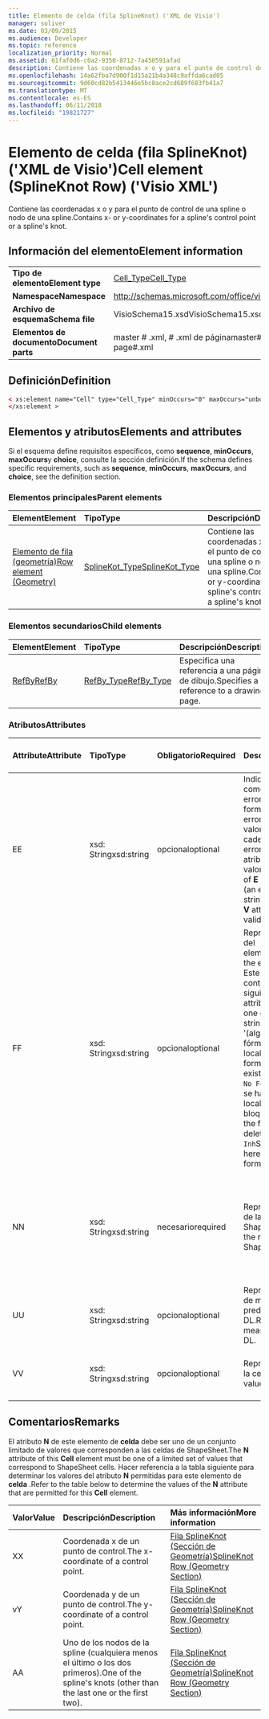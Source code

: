 ```yaml
---
title: Elemento de celda (fila SplineKnot) ('XML de Visio')
manager: soliver
ms.date: 03/09/2015
ms.audience: Developer
ms.topic: reference
localization_priority: Normal
ms.assetid: 61faf0d6-c0a2-9350-8712-7a450591afad
description: Contiene las coordenadas x o y para el punto de control de una spline o nodo de una spline.
ms.openlocfilehash: 14a62fba7d900f1d15a21b4a348c9affda6cad05
ms.sourcegitcommit: 9d60cd82b5413446e5bc8ace2cd689f683fb41a7
ms.translationtype: MT
ms.contentlocale: es-ES
ms.lasthandoff: 06/11/2018
ms.locfileid: "19821727"
---
```

# <a name="cell-element-splineknot-row-visio-xml"></a><span data-ttu-id="1e319-103">Elemento de celda (fila SplineKnot) ('XML de Visio')</span><span class="sxs-lookup"><span data-stu-id="1e319-103">Cell element (SplineKnot Row) ('Visio XML')</span></span>

<span data-ttu-id="1e319-104">Contiene las coordenadas x o y para el punto de control de una spline o nodo de una spline.</span><span class="sxs-lookup"><span data-stu-id="1e319-104">Contains x- or y-coordinates for a spline's control point or a spline's knot.</span></span>
  
## <a name="element-information"></a><span data-ttu-id="1e319-105">Información del elemento</span><span class="sxs-lookup"><span data-stu-id="1e319-105">Element information</span></span>

|||
|:-----|:-----|
|<span data-ttu-id="1e319-106">**Tipo de elemento**</span><span class="sxs-lookup"><span data-stu-id="1e319-106">**Element type**</span></span> <br/> |[<span data-ttu-id="1e319-107">Cell_Type</span><span class="sxs-lookup"><span data-stu-id="1e319-107">Cell_Type</span></span>](cell_type-complextypevisio-xml.md) <br/> |
|<span data-ttu-id="1e319-108">**Namespace**</span><span class="sxs-lookup"><span data-stu-id="1e319-108">**Namespace**</span></span> <br/> |http://schemas.microsoft.com/office/visio/2012/main  <br/> |
|<span data-ttu-id="1e319-109">**Archivo de esquema**</span><span class="sxs-lookup"><span data-stu-id="1e319-109">**Schema file**</span></span> <br/> |<span data-ttu-id="1e319-110">VisioSchema15.xsd</span><span class="sxs-lookup"><span data-stu-id="1e319-110">VisioSchema15.xsd</span></span>  <br/> |
|<span data-ttu-id="1e319-111">**Elementos de documento**</span><span class="sxs-lookup"><span data-stu-id="1e319-111">**Document parts**</span></span> <br/> |<span data-ttu-id="1e319-112">master # .xml, # .xml de página</span><span class="sxs-lookup"><span data-stu-id="1e319-112">master#.xml, page#.xml</span></span>  <br/> |
   
## <a name="definition"></a><span data-ttu-id="1e319-113">Definición</span><span class="sxs-lookup"><span data-stu-id="1e319-113">Definition</span></span>

```XML
< xs:element name="Cell" type="Cell_Type" minOccurs="0" maxOccurs="unbounded" >
</xs:element >
```

## <a name="elements-and-attributes"></a><span data-ttu-id="1e319-114">Elementos y atributos</span><span class="sxs-lookup"><span data-stu-id="1e319-114">Elements and attributes</span></span>

<span data-ttu-id="1e319-115">Si el esquema define requisitos específicos, como **sequence**, **minOccurs**, **maxOccurs**y **choice**, consulte la sección definición.</span><span class="sxs-lookup"><span data-stu-id="1e319-115">If the schema defines specific requirements, such as **sequence**, **minOccurs**, **maxOccurs**, and **choice**, see the definition section.</span></span> 
  
### <a name="parent-elements"></a><span data-ttu-id="1e319-116">Elementos principales</span><span class="sxs-lookup"><span data-stu-id="1e319-116">Parent elements</span></span>

|<span data-ttu-id="1e319-117">**Element**</span><span class="sxs-lookup"><span data-stu-id="1e319-117">**Element**</span></span>|<span data-ttu-id="1e319-118">**Tipo**</span><span class="sxs-lookup"><span data-stu-id="1e319-118">**Type**</span></span>|<span data-ttu-id="1e319-119">**Descripción**</span><span class="sxs-lookup"><span data-stu-id="1e319-119">**Description**</span></span>|
|:-----|:-----|:-----|
|[<span data-ttu-id="1e319-120">Elemento de fila (geometría)</span><span class="sxs-lookup"><span data-stu-id="1e319-120">Row element (Geometry)</span></span>](row-element-geometry-sectionvisio-xml.md) <br/> |[<span data-ttu-id="1e319-121">SplineKot_Type</span><span class="sxs-lookup"><span data-stu-id="1e319-121">SplineKot_Type</span></span>](splineknot_type-complextypevisio-xml.md) <br/> |<span data-ttu-id="1e319-122">Contiene las coordenadas x o y para el punto de control de una spline o nodo de una spline.</span><span class="sxs-lookup"><span data-stu-id="1e319-122">Contains x- or y-coordinates for a spline's control point or a spline's knot.</span></span>  <br/> |
   
### <a name="child-elements"></a><span data-ttu-id="1e319-123">Elementos secundarios</span><span class="sxs-lookup"><span data-stu-id="1e319-123">Child elements</span></span>

|<span data-ttu-id="1e319-124">**Element**</span><span class="sxs-lookup"><span data-stu-id="1e319-124">**Element**</span></span>|<span data-ttu-id="1e319-125">**Tipo**</span><span class="sxs-lookup"><span data-stu-id="1e319-125">**Type**</span></span>|<span data-ttu-id="1e319-126">**Descripción**</span><span class="sxs-lookup"><span data-stu-id="1e319-126">**Description**</span></span>|
|:-----|:-----|:-----|
|[<span data-ttu-id="1e319-127">RefBy</span><span class="sxs-lookup"><span data-stu-id="1e319-127">RefBy</span></span>](refby-element-cell_type-complextypevisio-xml.md) <br/> |[<span data-ttu-id="1e319-128">RefBy_Type</span><span class="sxs-lookup"><span data-stu-id="1e319-128">RefBy_Type</span></span>](refby_type-complextypevisio-xml.md) <br/> |<span data-ttu-id="1e319-129">Especifica una referencia a una página de dibujo.</span><span class="sxs-lookup"><span data-stu-id="1e319-129">Specifies a reference to a drawing page.</span></span>  <br/> |
   
### <a name="attributes"></a><span data-ttu-id="1e319-130">Atributos</span><span class="sxs-lookup"><span data-stu-id="1e319-130">Attributes</span></span>

|<span data-ttu-id="1e319-131">**Attribute**</span><span class="sxs-lookup"><span data-stu-id="1e319-131">**Attribute**</span></span>|<span data-ttu-id="1e319-132">**Tipo**</span><span class="sxs-lookup"><span data-stu-id="1e319-132">**Type**</span></span>|<span data-ttu-id="1e319-133">**Obligatorio**</span><span class="sxs-lookup"><span data-stu-id="1e319-133">**Required**</span></span>|<span data-ttu-id="1e319-134">**Descripción**</span><span class="sxs-lookup"><span data-stu-id="1e319-134">**Description**</span></span>|<span data-ttu-id="1e319-135">**Valores posibles**</span><span class="sxs-lookup"><span data-stu-id="1e319-135">**Possible values**</span></span>|
|:-----|:-----|:-----|:-----|:-----|
|<span data-ttu-id="1e319-136">E</span><span class="sxs-lookup"><span data-stu-id="1e319-136">E</span></span>  <br/> |<span data-ttu-id="1e319-137">xsd: String</span><span class="sxs-lookup"><span data-stu-id="1e319-137">xsd:string</span></span>  <br/> |<span data-ttu-id="1e319-138">opcional</span><span class="sxs-lookup"><span data-stu-id="1e319-138">optional</span></span>  <br/> |<span data-ttu-id="1e319-139">Indica que la fórmula da como resultado un error.</span><span class="sxs-lookup"><span data-stu-id="1e319-139">Indicates that the formula evaluates to an error.</span></span> <span data-ttu-id="1e319-140">El valor de **E** es el valor actual (una cadena de mensaje de error); el valor del atributo **V** es el último valor válido.</span><span class="sxs-lookup"><span data-stu-id="1e319-140">The value of **E** is the current value (an error message string); the value of the **V** attribute is the last valid value.</span></span>  <br/> |<span data-ttu-id="1e319-141">Una cadena de mensaje de error.</span><span class="sxs-lookup"><span data-stu-id="1e319-141">An error message string.</span></span>  <br/> |
|<span data-ttu-id="1e319-142">F</span><span class="sxs-lookup"><span data-stu-id="1e319-142">F</span></span>  <br/> |<span data-ttu-id="1e319-143">xsd: String</span><span class="sxs-lookup"><span data-stu-id="1e319-143">xsd:string</span></span>  <br/> |<span data-ttu-id="1e319-144">opcional</span><span class="sxs-lookup"><span data-stu-id="1e319-144">optional</span></span>  <br/> | <span data-ttu-id="1e319-145">Representa la fórmula del elemento.</span><span class="sxs-lookup"><span data-stu-id="1e319-145">Represents the element's formula.</span></span> <span data-ttu-id="1e319-146">Este atributo puede contener uno de las siguientes cadenas:</span><span class="sxs-lookup"><span data-stu-id="1e319-146">This attribute can contain one of the following strings:</span></span>  <br/>  <span data-ttu-id="1e319-147">'(algunos fórmula)' Si la fórmula existe localmente</span><span class="sxs-lookup"><span data-stu-id="1e319-147">'(some formula)' if the formula exists locally</span></span>  <br/>  <span data-ttu-id="1e319-148">`No Formula`Si la fórmula se ha eliminado localmente o bloqueada</span><span class="sxs-lookup"><span data-stu-id="1e319-148">`No Formula` if the formula is locally deleted or blocked</span></span>  <br/>  <span data-ttu-id="1e319-149">`Inh`Si la fórmula es heredada.</span><span class="sxs-lookup"><span data-stu-id="1e319-149">`Inh` if the formula is inherited.</span></span>  <br/> |<span data-ttu-id="1e319-150">Una fórmula.</span><span class="sxs-lookup"><span data-stu-id="1e319-150">A formula.</span></span>  <br/> |
|<span data-ttu-id="1e319-151">N</span><span class="sxs-lookup"><span data-stu-id="1e319-151">N</span></span>  <br/> |<span data-ttu-id="1e319-152">xsd: String</span><span class="sxs-lookup"><span data-stu-id="1e319-152">xsd:string</span></span>  <br/> |<span data-ttu-id="1e319-153">necesario</span><span class="sxs-lookup"><span data-stu-id="1e319-153">required</span></span>  <br/> |<span data-ttu-id="1e319-154">Representa el nombre de la celda ShapeSheet.</span><span class="sxs-lookup"><span data-stu-id="1e319-154">Represents the name of the ShapeSheet cell.</span></span>  <br/> |<span data-ttu-id="1e319-155">El nombre de la celda ShapeSheet.</span><span class="sxs-lookup"><span data-stu-id="1e319-155">The name of the ShapeSheet cell.</span></span>  <br/> <span data-ttu-id="1e319-156">Vea la sección comentarios que aparece a continuación.</span><span class="sxs-lookup"><span data-stu-id="1e319-156">See the Remarks section below.</span></span>  <br/> |
|<span data-ttu-id="1e319-157">U</span><span class="sxs-lookup"><span data-stu-id="1e319-157">U</span></span>  <br/> |<span data-ttu-id="1e319-158">xsd: String</span><span class="sxs-lookup"><span data-stu-id="1e319-158">xsd:string</span></span>  <br/> |<span data-ttu-id="1e319-159">opcional</span><span class="sxs-lookup"><span data-stu-id="1e319-159">optional</span></span>  <br/> |<span data-ttu-id="1e319-160">Representa una unidad de medida, el valor predeterminado es DL.</span><span class="sxs-lookup"><span data-stu-id="1e319-160">Represents a unit of measure The default is DL.</span></span>  <br/> |<span data-ttu-id="1e319-161">Las unidades de la celda.</span><span class="sxs-lookup"><span data-stu-id="1e319-161">The units of the cell.</span></span>  <br/> |
|<span data-ttu-id="1e319-162">V</span><span class="sxs-lookup"><span data-stu-id="1e319-162">V</span></span>  <br/> |<span data-ttu-id="1e319-163">xsd: String</span><span class="sxs-lookup"><span data-stu-id="1e319-163">xsd:string</span></span>  <br/> |<span data-ttu-id="1e319-164">opcional</span><span class="sxs-lookup"><span data-stu-id="1e319-164">optional</span></span>  <br/> |<span data-ttu-id="1e319-165">Representa el valor de la celda.</span><span class="sxs-lookup"><span data-stu-id="1e319-165">Represents the value of the cell.</span></span>  <br/> |<span data-ttu-id="1e319-166">El valor de la celda ShapeSheet.</span><span class="sxs-lookup"><span data-stu-id="1e319-166">The value of the ShapeSheet cell.</span></span>  <br/> |
   
## <a name="remarks"></a><span data-ttu-id="1e319-167">Comentarios</span><span class="sxs-lookup"><span data-stu-id="1e319-167">Remarks</span></span>

<span data-ttu-id="1e319-168">El atributo **N** de este elemento de **celda** debe ser uno de un conjunto limitado de valores que corresponden a las celdas de ShapeSheet.</span><span class="sxs-lookup"><span data-stu-id="1e319-168">The **N** attribute of this **Cell** element must be one of a limited set of values that correspond to ShapeSheet cells.</span></span> <span data-ttu-id="1e319-169">Hacer referencia a la tabla siguiente para determinar los valores del atributo **N** permitidas para este elemento de **celda** .</span><span class="sxs-lookup"><span data-stu-id="1e319-169">Refer to the table below to determine the values of the **N** attribute that are permitted for this **Cell** element.</span></span> 
  
|<span data-ttu-id="1e319-170">**Valor**</span><span class="sxs-lookup"><span data-stu-id="1e319-170">**Value**</span></span>|<span data-ttu-id="1e319-171">**Descripción**</span><span class="sxs-lookup"><span data-stu-id="1e319-171">**Description**</span></span>|<span data-ttu-id="1e319-172">**Más información**</span><span class="sxs-lookup"><span data-stu-id="1e319-172">**More information**</span></span>|
|:-----|:-----|:-----|
|<span data-ttu-id="1e319-173">X</span><span class="sxs-lookup"><span data-stu-id="1e319-173">X</span></span>  <br/> |<span data-ttu-id="1e319-174">Coordenada x de un punto de control.</span><span class="sxs-lookup"><span data-stu-id="1e319-174">The x-coordinate of a control point.</span></span>  <br/> |[<span data-ttu-id="1e319-175">Fila SplineKnot (Sección de Geometría)</span><span class="sxs-lookup"><span data-stu-id="1e319-175">SplineKnot Row (Geometry Section)</span></span>](splineknot-row-geometry-section.md) <br/> |
|<span data-ttu-id="1e319-176">v</span><span class="sxs-lookup"><span data-stu-id="1e319-176">Y</span></span>  <br/> |<span data-ttu-id="1e319-177">Coordenada y de un punto de control.</span><span class="sxs-lookup"><span data-stu-id="1e319-177">The y-coordinate of a control point.</span></span>  <br/> |[<span data-ttu-id="1e319-178">Fila SplineKnot (Sección de Geometría)</span><span class="sxs-lookup"><span data-stu-id="1e319-178">SplineKnot Row (Geometry Section)</span></span>](splineknot-row-geometry-section.md) <br/> |
|<span data-ttu-id="1e319-179">A</span><span class="sxs-lookup"><span data-stu-id="1e319-179">A</span></span>  <br/> |<span data-ttu-id="1e319-180">Uno de los nodos de la spline (cualquiera menos el último o los dos primeros).</span><span class="sxs-lookup"><span data-stu-id="1e319-180">One of the spline's knots (other than the last one or the first two).</span></span>  <br/> |[<span data-ttu-id="1e319-181">Fila SplineKnot (Sección de Geometría)</span><span class="sxs-lookup"><span data-stu-id="1e319-181">SplineKnot Row (Geometry Section)</span></span>](splineknot-row-geometry-section.md) <br/> |
   

